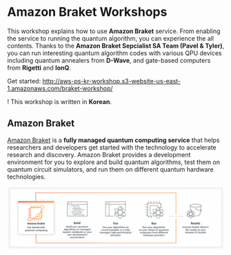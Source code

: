 # Amazon Braket Workshops
This workshop explains how to use **Amazon Braket** service. From enabling the service to running the quantum algorithm, you can experience the all contents.
Thanks to the **Amazon Braket Sepcialist SA Team (Pavel & Tyler)**, you can run interesting quantum algorithm codes with various QPU devices including quantum annealers from **D-Wave**, and gate-based computers from **Rigetti** and **IonQ**. 

Get started: http://aws-ps-kr-workshop.s3-website-us-east-1.amazonaws.com/braket-workshop/

! This workshop is written in **Korean**.

## Amazon Braket
[Amazon Braket](https://aws.amazon.com/braket/) is a **fully managed quantum computing service** that helps researchers and developers get started with the technology to accelerate research and discovery. Amazon Braket provides a development environment for you to explore and build quantum algorithms, test them on quantum circuit simulators, and run them on different quantum hardware technologies.

![braket](content/images/working-process.png)


